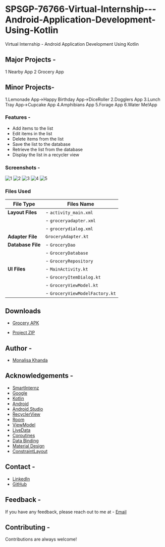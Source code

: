 # SPSGP-76766-Virtual-Internship---Android-Application-Development-Using-Kotlin
Virtual Internship - Android Application Development Using Kotlin

## **Major Projects -** 
1 Nearby App
2 Grocery App

## **Minor Projects-**
1.Lemonade App->Happy Birthday App->DiceRoller
2.Dogglers App
3.Lunch Tray App->Cupcake App
4.Amphibians App
5.Forage App
6.Water Me!App

### **Features -**
- Add items to the list
- Edit items in the list
- Delete items from the list
- Save the list to the database
- Retrieve the list from the database
- Display the list in a recycler view

### **Screenshots -**
![1](https://user-images.githubusercontent.com/75751123/191116172-8ae5e373-9c79-4f3a-8f6f-8b2486db62b3.jpeg)
![2](https://user-images.githubusercontent.com/75751123/191116422-7eb0e352-a2d7-4f8a-8710-bcd8d6bf7009.jpeg)
![3](https://user-images.githubusercontent.com/75751123/191116647-c1bf7238-bf3e-4ce6-974a-f26ff46d03e8.jpeg)
![4](https://user-images.githubusercontent.com/75751123/191116674-eb3da32d-3c0d-4569-b121-b455b82f28f9.jpeg)
![5](https://user-images.githubusercontent.com/75751123/191116691-e0bb19cb-cd17-4f53-b178-b3860a2a9af3.jpeg)


### Files Used

| **File Type** | **Files Name** |
| ----------- | ----------- |
| **Layout Files** | - `activity_main.xml` |
| | - `groceryadapter.xml` |
| | - `grocerydialog.xml` |
| **Adapter File** | `GroceryAdapter.kt` |
| **Database File** | - `GroceryDao` |
| | - `GroceryDatabase` |
| | - `GroceryRepository` |
| **UI Files** |- `MainActivity.kt` | 
| | - `GroceryItemDialog.kt` |
| | - `GroceryViewModel.kt` |
| | - `GroceryViewModelFactory.kt` |


## Downloads
- [Grocery APK](https://drive.google.com/file/d/1X3yKptiFAkyjj-WhTMxaGuzC45ALVDA6/view?usp=sharing)

- [Project ZIP](https://drive.google.com/file/d/1gXzRoHrA1wAtu7on9_oqtFIPoPi2yN89/view?usp=sharing)

## **Author -**
- [Monalisa Khanda](
https://www.linkedin.com/in/monalisa-khanda-287631187/)

## **Acknowledgements -**
- [SmartInternz](https://www.smartinternz.com/)
- [Google](https://www.google.com/)
- [Kotlin](https://kotlinlang.org/)
- [Android](https://developer.android.com/)
- [Android Studio](https://developer.android.com/studio)
- [RecyclerView](https://developer.android.com/guide/topics/ui/layout/recyclerview)
- [Room](https://developer.android.com/training/data-storage/room)
- [ViewModel](https://developer.android.com/topic/libraries/architecture/viewmodel)
- [LiveData](https://developer.android.com/topic/libraries/architecture/livedata)
- [Coroutines](https://developer.android.com/kotlin/coroutines)
- [Data Binding](https://developer.android.com/topic/libraries/data-binding)
- [Material Design](https://material.io/develop/android)
- [ConstraintLayout](https://developer.android.com/reference/androidx/constraintlayout/widget/ConstraintLayout)

## **Contact -**
- [LinkedIn](https://www.linkedin.com/in/monalisa-khanda-287631187/)
- [GitHub](https://github.com/Monalisa-2000)

## **Feedback -**
If you have any feedback, please reach out to me at - [Email](mailto:monalisakhanda2610@gmail.com)


## **Contributing -**
Contributions are always welcome!



